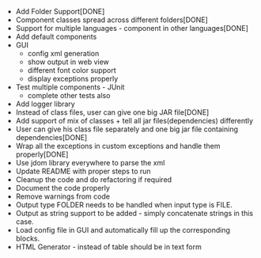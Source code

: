 * Add Folder Support[DONE]
* Component classes spread across different folders[DONE]
* Support for multiple languages - component in other languages[DONE]
* Add default components
* GUI
	* config xml generation
	* show output in web view
	* different font color support
	* display exceptions properly
* Test multiple components - JUnit
	* complete other tests also
* Add logger library
* Instead of class files, user can give one big JAR file[DONE]
* Add support of mix of classes + tell all jar files(dependencies) differently
* User can give his class file separately and one big jar file containing dependencies[DONE]
* Wrap all the exceptions in custom exceptions and handle them properly[DONE]
* Use jdom library everywhere to parse the xml
* Update README with proper steps to run
* Cleanup the code and do refactoring if required
* Document the code properly
* Remove warnings from code
* Output type FOLDER needs to be handled when input type is FILE.
* Output as string support to be added - simply concatenate strings in this case.
* Load config file in GUI and automatically fill up the corresponding blocks.
* HTML Generator - instead of table should be in text form